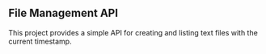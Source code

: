 ## File Management API
This project provides a simple API for creating and listing text files with the current timestamp.
